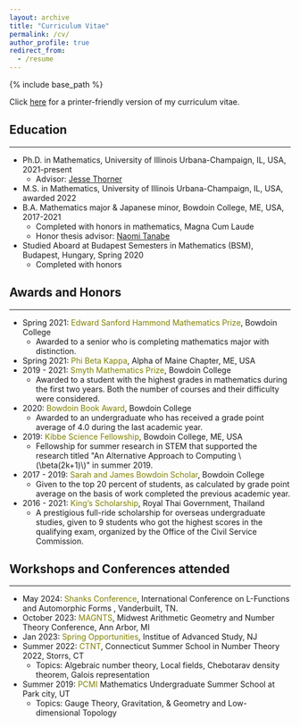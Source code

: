 ```yaml
---
layout: archive
title: "Curriculum Vitae"
permalink: /cv/
author_profile: true
redirect_from:
  - /resume
---
```


{% include base_path %}

Click [here](http://ploynawapan.github.io/files/Updated_Curriculum_Vitae.pdf) for a printer-friendly version of my curriculum vitae. 

Education
------
---
* Ph.D. in Mathematics, University of Illinois Urbana-Champaign, IL, USA, 2021-present
  * Advisor: [Jesse Thorner](https://sites.google.com/view/jessethorner)
* M.S. in Mathematics, University of Illinois Urbana-Champaign, IL, USA, awarded 2022
* B.A. Mathematics major & Japanese minor, Bowdoin College, ME, USA, 2017-2021
  * Completed with honors in mathematics, Magna Cum Laude <!--GPA: 3.93 -->
  * Honor thesis advisor: [Naomi Tanabe](https://tildesites.bowdoin.edu/~ntanabe/)
* Studied Aboard at Budapest Semesters in Mathematics (BSM), Budapest, Hungary, Spring 2020
  * Completed with honors  <!--GPA: 3.92 -->
    

<!-- Publications & preprints
------
1. Effective correlation and decorrelation for newforms, and weak subconvexity for $L$-functions. (With an appendix by Jesse Thorner) [(arXiv)](http://arxiv.org/abs/2405.05249)
2. An Alternative Approach to Computing $\beta(2k + 1)$. (With N. Tanabe) Integers 23 (2023). [(pdf)](http://math.colgate.edu/~integers/x72/x72.pdf) & [journal's site)](http://math.colgate.edu/~integers/vol23.html) 
3. Walking to Infinity on the Fibonacci Sequence. (With S. Miller, F. Peng, T. Popescu) Fibonacci Quart. 60 (2022), no. 5, pp. 293-299. [(pdf)](https://www.fq.math.ca/Papers1/60-5/miller2.pdf) & [journal's site)](https://www.fq.math.ca/60-5.html) 
4. Modeling Random Walks to Infinity on Primes in $\mathbb{Z}[\sqrt{2}]$.  (With B. Li, S. Miller, D. Sarnecki, T. Popescu)
J. Integer Seq. 25 (2022), 21 pp. [(pdf)](http://ploynawapan.github.io/files/miller11.pdf)  & [journal's site)](https://cs.uwaterloo.ca/journals/JIS/vol25.html) 
5. Walking to Infinity Along Some Number Theory Sequences. (With Steven J. Miller, Fei Peng, Tudor Popescu, Joshua Siktar, and the Polymath REU program) arXiv preprint, arXiv:2010.14932. [(arXiv)](https://arxiv.org/abs/2010.14932)
   
---
-->
<!--
Talks
------
_Holomorphic quantum unique ergodicity & weak subconvexity for $L$-functions_ 
  * Shandong University Number Theory Seminar (June 2024)(Remote)
  * Stanford Univeristy Graduate Student Number Theory Seminar (Apr 2024)(Remote)
  * UIUC Number Theory Seminar (Mar 2024)
  * UIUC Graduate Student Number Theory Seminar (Mar 2024 & Nov 2023)
  * The 20th International Conference on Fibonacci Numbers and Their Applications, University of Sarajevo (Jul 2022)(Remote)
  * Honors Thesis, Bowdoin College Department of Mathematics (May 2021) (Remote)
  * The PAlmetto Joint Arithmetic, Modularity, and Analysis Series (Sep 2020)(Remote)
  * Bowdoin College President's Summer Research Symposium (Oct 2019) (poster) 
<!--* _Introduction to Holomorphic quantum unique ergodicity_ -->
  
<!--* _Walking to Infinity on the Fibonacci Sequence_ -->

<!--* _On the Dirichlet $L$-functions and the $L$-functions of Modular Forms_-->

<!--* _Walking to Infinity Along Some Number Theory Sequences_ -->

<!--* _An Alternative Approach to Computing  $\beta(2k+1)$_ --> 


<!--* Fall 2020/Spring 2021: <span style="color: brown;">Honors thesis</span> in mathematics at Bowdoin College
  * Project: ''On the Dirichlet \\(L\\)-functions and the \\(L\\)-functions of Modular Forms.''
  * Supervisor: Professor Naomi Tanabe, Ph.D. 

* Summer 2020: <span style="color: brown;">The Polymath REU program</span>
  * Projects: ''Walking to Infinity Along Some Number Theory Sequences," "Modeling Random Walks to Infinity on Primes in \\(\mathbb{Z}[\sqrt{2}]\\)'' & "Walking to Infinity On the Fibonacci Sequence" 
  * Supervisor: Professor Steven J.  Miller, Ph.D., Williams College

* Summer 2019: <span style="color: brown;">Summer Research</span> at Bowdoin College
  * Project: ''An Alternative Approach to Computing \\(\beta(2k+1)\\).''
  * Supervisor: Professor Naomi Tanabe, Ph.D., Bowdoin College -->

<!--* Teaching
------
  
* <span style="color: brown;">Graduate Teaching Assistant</span>, University of Illinois Urbana-Champaign
  * Summer 2024: MATH 257 Linear Algebra with Computational Applications
  * Spring 2024: MATH 220 Calculus, Differential Calculus (Head TA) $*$
  * Fall 2023: MATH 221 Calculus I, Differential Calculus $*$
  * Spring 2023: MATH 220 Calculus, Differential Calculus (Head TA) $*$
  * Fall 2022: MATH 220 Calculus, Differential Calculus $*$
  * Spring 2022: MATH 220 Calculus, Differential Calculus $*$
  * Fall 2021: MATH 231 Calculus II, Integral Calculus
  
$*$ = ranked as an excellent teacher by students.

* Summer 2022, 2017, 2016: <span style="color: brown;">Invited Speaker</span>, Benchama Maharat School 
  * Invited to give mathematics lectures to prepare over 200 middle/highschool students for the first regional round towards Thailand Mathematical Olympiad.
  
* Summer 2020: <span style="color: brown;">Polymath REU Teaching Assistant</span>
  * Organized weekly activities and logistics; coordinated with the mentor; guided students throughout the project.
  
* 2018-2019: <span style="color: brown;">Quantitative Reasoning Tutor & Undergraduate Mathematics Grader</span>, Bowdoin College
  * Tutored during Students’ of Color study night; helped with courses such as mathematical reasoning, linear algebra, and calculus.
  * <span style="color: brown;"> Undergraduate Mathematics Grader</span> for the following courses:
    * Fall 2018, Spring 2019: MATH 2020 Mathematical Reasoning
    * Fall 2019: MATH 2303 Functions of Complex Variables
    * Fall 2019: MATH 2602 Introduction to Group Theory

* Winter 2018, 2019: <span style="color: brown;">College Application Reader</span>, SIT Graduate institution, VA, USA
  * Worked with a program funded by the Thai Government, facilitated Thai students through American college application system.

* Summer 2018:  <span style="color: brown;">Mathematics Teaching Assistant</span>,Brewster Academy, NH, USA
  * Worked with a program funded by the Thai Government; facilitated SAT preparation class; organized activities for students.

--- 
-->

Awards and Honors 
------
---
* Spring 2021: <span style="color: #808000;">Edward Sanford Hammond Mathematics Prize</span>, Bowdoin College
  * Awarded to a senior who is completing mathematics major with distinction.
* Spring 2021: <span style="color: #808000;">Phi Beta Kappa</span>, Alpha of Maine Chapter, ME, USA
* 2019 - 2021: <span style="color: #808000;">Smyth Mathematics Prize</span>, Bowdoin College 
  * Awarded to a student with the highest grades in mathematics during the first two years. Both the number of courses and their difficulty were considered.
* 2020: <span style="color: #808000;">Bowdoin Book Award</span>, Bowdoin College 
  * Awarded to an undergraduate who has received a grade point average of 4.0 during the last academic year.
* 2019: <span style="color: #808000;">Kibbe Science Fellowship</span>, Bowdoin College, ME, USA
  * Fellowship for summer research in STEM that supported the research titled "An Alternative Approach to Computing   \\(\beta(2k+1)\\)" in summer 2019.
* 2017 - 2019: <span style="color: #808000;">Sarah and James Bowdoin Scholar</span>, Bowdoin College 
  * Given to the top 20 percent of students, as calculated by grade point average on the basis of work completed the previous academic year.
* 2016 - 2021: <span style="color: #808000;">King’s Scholarship</span>, Royal Thai Government, Thailand
  * A prestigious full-ride scholarship for overseas undergraduate studies, given to 9 students who got the highest scores in the qualifying exam, organized by the Office of the Civil Service Commission.
    

Workshops and Conferences attended
------
---
* May 2024: <span style="color: #808000;">Shanks Conference</span>, International Conference on L-Functions and Automorphic Forms
, Vanderbuilt, TN.
* October 2023: <span style="color: #808000;">MAGNTS</span>, Midwest Arithmetic Geometry and Number Theory Conference, Ann Arbor, MI
* Jan 2023: <span style="color: #808000;">Spring Opportunities</span>, Institue of Advanced Study, NJ
* Summer 2022: <span style="color: #808000;">CTNT</span>, Connecticut Summer School in Number Theory 2022, Storrs, CT
  * Topics: Algebraic number theory, Local fields, Chebotarav density theorem, Galois representation
* Summer 2019: <span style="color: #808000;">PCMI</span> Mathematics Undergraduate Summer School at Park city, UT 
  * Topics: Gauge Theory, Gravitation, & Geometry and Low-dimensional Topology
    


 
<!--Skills
------
* Programming: Python, Java, C
* Languages: Thai (Native); English (Bilingual proficiency); Japanese (Limited working proficiency)
  
---  
-->
  
<!--Voluteer Experiences
------
* 2017-2019: <span style="color: brown;">Common Good Day</span>, McKeen Center, Bowdoin College
  * Participated and led a group on the Bowdoin Common Good Day; distributed food at Brunswick's Mid Coast Hunger Prevention Program; cleaned up Portland's Ronald McDonald house and Grow to Give farm.
* Spring 2018: <span style="color: brown;">Hunger and Homelessness in Maine</span>, McKeen Center, Bowdoin College
  * Participated in Alternative Spring Break program to help distribute food and clean up shelters in Portland and discuss the root of hunger and homelessness.-->
